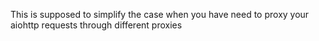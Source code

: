 This is supposed to simplify the case when you have need to proxy your aiohttp requests through different proxies